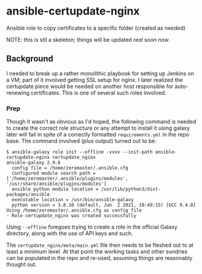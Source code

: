 # ansible-certupdate-nginx
Ansible role to copy certificates to a specific folder (created as needed)

NOTE: this is stll a skeleton; things will be updated *real soon now*.

## Background
I needed to break up a rather monolithic playbook for setting up Jenkins on a VM; part of it involved getting SSL setup for nginx. I later realized the certupdate piece would be needed on another host responsible for auto-renewing certificates. This is one of several such roles involved.

### Prep
Though it wasn't as obvious as I'd hoped, the following command is needed to create the correct role structure or any attempt to install it using galaxy later will fail in spite of a correctly formatted `requirements.yml` in the repo base. The command involved (plus output) turned out to be:
```
$ ansible-galaxy role init --offline -vvvv --init-path ansible-certupdate-nginx certupdate_nginx
ansible-galaxy 2.9.6
  config file = /home/zeromaster/.ansible.cfg
  configured module search path = ['/home/zeromaster/.ansible/plugins/modules', '/usr/share/ansible/plugins/modules']
  ansible python module location = /usr/lib/python3/dist-packages/ansible
  executable location = /usr/bin/ansible-galaxy
  python version = 3.8.10 (default, Jun  2 2021, 10:49:15) [GCC 9.4.0]
Using /home/zeromaster/.ansible.cfg as config file
- Role certupdate_nginx was created successfully
```
Using `--offline` foregoes trying to create a role in the official Galaxy directory, along with the use of API keys and such.

The `certupdate_nginx/meta/main.yml` file then needs to be fleshed out to at least a minimum level. At that point the working tasks and other sundries can be populated in the repo and re-used, assuming things are reasonably thought out.

